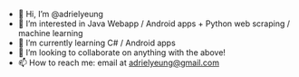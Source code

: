 - 👋 Hi, I’m @adrielyeung
- 👀 I’m interested in Java Webapp / Android apps + Python web scraping / machine learning
- 🌱 I’m currently learning C# / Android apps
- 💞️ I’m looking to collaborate on anything with the above!
- 📫 How to reach me: email at adrielyeung@gmail.com

<!---
adrielyeung/adrielyeung is a ✨ special ✨ repository because its `README.md` (this file) appears on your GitHub profile.
You can click the Preview link to take a look at your changes.
--->
